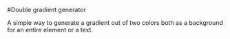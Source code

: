 #Double gradient generator

A simple way to generate a gradient out of two colors both as a background for an entire element or a text.
